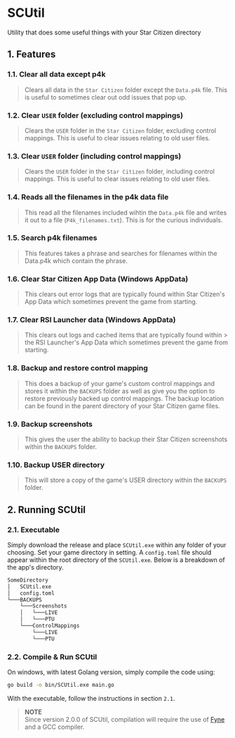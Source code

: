 # SCUtil

Utility that does some useful things with your Star Citizen directory

## 1. Features

### 1.1. Clear all data except p4k

> Clears all data in the `Star Citizen` folder except the `Data.p4k` file. This is useful
> to sometimes clear out odd issues that pop up.

### 1.2. Clear `USER` folder (excluding control mappings)

> Clears the `USER` folder in the `Star Citizen` folder, excluding control mappings. This
> is useful to clear issues relating to old user files.

### 1.3. Clear `USER` folder (including control mappings)

> Clears the `USER` folder in the `Star Citizen` folder, including control mappings. This
> is useful to clear issues relating to old user files.

### 1.4. Reads all the filenames in the p4k data file

> This read all the filenames included wihtin the `Data.p4k` file and
> writes it out to a file (`P4k_filenames.txt`). This is for the curious
> individuals.

### 1.5. Search p4k filenames

> This features takes a phrase and searches for filenames within the
> Data.p4k which contain the phrase.

### 1.6. Clear Star Citizen App Data (Windows AppData)

> This clears out error logs that are typically found within Star
> Citizen's App Data which sometimes prevent the game from starting.

### 1.7. Clear RSI Launcher data (Windows AppData)

> This clears out logs and cached items that are typically found within > the RSI Launcher's App Data which sometimes prevent the game from
> starting.

### 1.8. Backup and restore control mapping

> This does a backup of your game's custom control mappings and stores it within the `BACKUPS` folder as well as give you the option to restore previously backed up control mappings.
> The backup location can be found in the parent directory of your Star Citizen game files.

### 1.9. Backup screenshots

> This gives the user the ability to backup their Star Citizen screenshots within the `BACKUPS` folder.

### 1.10. Backup USER directory

> This will store a copy of the game's USER directory within the `BACKUPS` folder.

## 2. Running SCUtil

### 2.1. Executable

Simply download the release and place `SCUtil.exe` within any folder of your choosing. Set your game directory in setting. A `config.toml` file should appear within the root directory of the `SCUtil.exe`. Below is a breakdown of the app's directory.

```txt
SomeDirectory
│   SCUtil.exe
│   config.toml
└───BACKUPS
    └───Screenshots
    │   └───LIVE
    │   └───PTU
    └───ControlMappings
        └───LIVE
        └───PTU

```

### 2.2. Compile & Run SCUtil

On windows, with latest Golang version, simply compile the code using:

```bash
go build -o bin/SCUtil.exe main.go
```

With the executable, follow the instructions in section `2.1`.

> **NOTE** <br>
> Since version 2.0.0 of SCUtil, compilation will require the use of [Fyne](https://github.com/fyne-io/fyne) and a GCC compiler.
>
